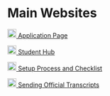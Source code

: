 # Main Websites
<p><img src="https://clipground.com/images/northeastern-university-logo-clipart-2.png" width="20" height="20"><a href="https://enroll.northeastern.edu/apply/status" target="_blank"> Application Page</a></p>
<p><img src="https://clipground.com/images/northeastern-university-logo-clipart-2.png" width="20" height="20"><a href="https://student.me.northeastern.edu/" target="_blank"> Student Hub</a></p>
<p><img src="https://clipground.com/images/northeastern-university-logo-clipart-2.png" width="20" height="20"><a href="https://coe.northeastern.edu/academics-experiential-learning/graduate-school-of-engineering/graduate-student-services/new-student-information/" target="_blank"> Setup Process and Checklist</a></p>
<p><img src="https://clipground.com/images/northeastern-university-logo-clipart-2.png" width="20" height="20"><a href="https://northeastern.my.site.com/GraduateAdmissionsFAQ/s/article/Where-should-I-send-mail" target="_blank"> Sending Official Transcripts</a></p>